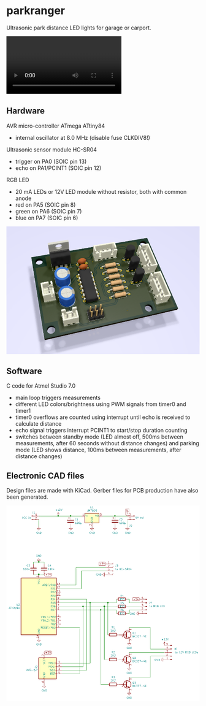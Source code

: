 # parkranger
Ultrasonic park distance LED lights for garage or carport.

![Demo](media/parkranger-demo.mp4)

## Hardware

AVR micro-controller ATmega ATtiny84
 - internal oscillator at 8.0 MHz (disable fuse CLKDIV8!)
 
Ultrasonic sensor module HC-SR04
 - trigger on PA0 (SOIC pin 13)
 - echo on PA1/PCINT1 (SOIC pin 12)

RGB LED
 - 20 mA LEDs or 12V LED module without resistor, both with common anode
 - red on PA5 (SOIC pin 8)
 - green on PA6 (SOIC pin 7)
 - blue on PA7 (SOIC pin 6)

![PCB](media/electronics-pcb-3d.png)

## Software

C code for Atmel Studio 7.0
 - main loop triggers measurements
 - different LED colors/brightness using PWM signals from timer0 and timer1
 - timer0 overflows are counted using interrupt until echo is received to calculate distance
 - echo signal triggers interrupt PCINT1 to start/stop duration counting
 - switches between standby mode (LED almost off, 500ms between measurements, after 60 seconds without distance changes) and parking mode (LED shows distance, 100ms between measurements, after distance changes)

## Electronic CAD files

Design files are made with KiCad. Gerber files for PCB production have also been generated.
 
![Schematic](media/electronics-schematic.png)
